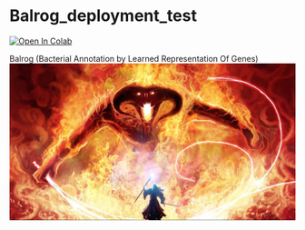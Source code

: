 # Balrog_deployment_test
[![Open In Colab](https://colab.research.google.com/assets/colab-badge.svg)](https://colab.research.google.com/github/Markusjsommer/Balrog_deployment_test/blob/master/notebooks/Balrog_0.2.1.ipynb)


Balrog (Bacterial Annotation by Learned Representation Of Genes)
![Balrog](images/balrog.jpg)
